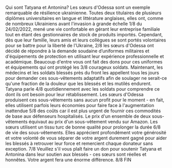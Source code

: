 Qui sont Tatyana et Antonina? Les sœurs d'Odessa sont un exemple remarquable de résilience ukrainienne. Toutes deux titulaires de plusieurs diplômes universitaires en langue et littérature anglaises, elles ont, comme de nombreux Ukrainiens avant l'invasion à grande échelle 1/8
du 24/02/2022, mené une vie confortable en gérant leur entreprise familiale tout en étant des gestionnaires de stock de produits importés. Cependant, dès que leur famille, leurs amis et leurs collègues se sont portés volontaires pour se battre pour la liberté de l'Ukraine, 2/8
les sœurs d'Odessa ont décidé de répondre à la demande soudaine d’uniformes militaires et d'équipements de protection en utilisant leur expérience professionnelle et académique. Beaucoup d'entre vous ont fait des dons pour ces uniformes et équipements qui ont protégé les 3/8
courageux soldats. Maintenant, les médecins et les soldats blessés près du front les appellent tous les jours pour demander ces sous-vêtements adaptatifs afin de soulager ne serait-ce qu'une fraction de la douleur que les blessés et les mutilés endurent. Tatyana parle 4/8
quotidiennement avec les soldats pour comprendre ce dont ils ont besoin pour leur rétablissement. Les sœurs d'Odessa produisent ces sous-vêtements sans aucun profit pour le moment - en fait, elles utilisent parfois leurs économies pour faire face à l'augmentation inattendue 5/8
des coûts car il est plus urgent de fournir ces commodités de base aux défenseurs hospitalisés. Le prix d'un ensemble de deux sous-vêtements équivaut au prix d'un sous-vêtement vendu sur Amazon. Les sœurs utilisent un tissu turc de bonne qualité pour prolonger la durée 6/8
de vie des sous-vêtements. Elles apprécient profondément votre générosité et votre volonté de vous séparer de votre argent durement gagné pour aider les blessés à retrouver leur force et remercient chaque donateur sans exception. 7/8
Veuillez s'il vous plaît faire un don pour soutenir Tatyana et Antonina dans leur soutien aux blessés - ces sœurs sont réelles et honnêtes. Votre argent fera une énorme différence. 8/8 FIN
